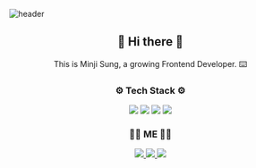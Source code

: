 ![header](https://capsule-render.vercel.app/api?type=waving&color=fa8072&height=300&section=header&text=MinjiSung_Chloe&fontSize=90&fontColor=fff5ee)

<h2 align="center">👐 Hi there 👐</h2>
<p align="center">This is Minji Sung, a growing Frontend Developer. ⌨️</p>
<h3 align="center">⚙️ Tech Stack ⚙️</h3>
<p align='center'>
  <img src="https://img.shields.io/badge/HTML5-E34F26?style=flat-square&logo=HTML5&logoColor=white"/>
  <img src="https://img.shields.io/badge/CSS3-1572B6?style=flat-square&logo=CSS3&logoColor=white"/> 
  <img src="https://img.shields.io/badge/JavaScript-F7DF1E?style=flat-square&logo=JavaScript&logoColor=white"/>
  <img src="https://img.shields.io/badge/React-61DAFB?style=flat-square&logo=React&logoColor=white"/>
  <br>
  <h3 align='center'>👩‍💻 ME 👩‍💻</h3>
<p align='center'>
  <a href="https://velog.io/@sungminji" target="_blank">
    <img src="https://img.shields.io/badge/Velog-20c997?style=flat-square&logo=Vimeo&logoColor=white"/>
  </a>
  <a href="https://www.notion.so/Ready-to-Frontend-Developer-d4766380b8c54e0b82c12ba28bd49043" target="_blank">
    <img src="https://img.shields.io/badge/Portfolio-000000?style=flat-square&logo=Notion&logoColor=white"/>
  </a>
  <a href="mailto:minji.sung.931009@gmail.com" target="_blank">
    <img src="https://img.shields.io/badge/Gmail-d14836?style=flat-square&logo=Gmail&logoColor=white"/>
  </a>
  


